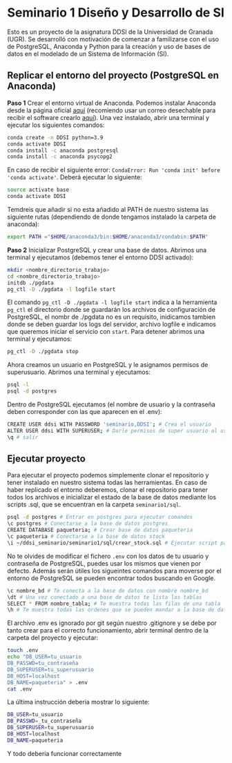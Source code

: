 # Seminario 1 Diseño y Desarrollo de SI

Esto es un proyecto de la asignatura DDSI de la Universidad de Granada (UGR). Se desarrolló con motivación de comenzar a familizarse con el uso de PostgreSQL, Anaconda y Python para la creación y uso de bases de datos en el modelado de un Sistema de Información (SI).

## Replicar el entorno del proyecto (PostgreSQL en Anaconda)

**Paso 1** Crear el entorno virtual de Anaconda. Podemos instalar Anaconda desde la página oficial [aquí](https://www.anaconda.com/products/individual) (recomiendo usar un correo desechable para recibir el software crearlo [aquí](https://temp-mail.org/es/)). Una vez instalado, abrir una terminal y ejecutar los siguientes comandos:
```bash
conda create -n DDSI python=3.9
conda activate DDSI
conda install -c anaconda postgresql
conda install -c anaconda psycopg2 
```

En caso de recibir el siguiente error: `CondaError: Run 'conda init' before 'conda activate'`. 
Deberá ejecutar lo siguiente:
```bash
source activate base
conda activate DDSI
```
Temdreis que añadir si no esta añadido al PATH de nuestro sistema las siguiente rutas (dependiendo de donde tengamos instalado la carpeta de anaconda):
```bash
export PATH ="$HOME/anaconda3/bin:$HOME/anaconda3/condabin:$PATH"

```
**Paso 2** Inicializar PostgreSQL y crear una base de datos. Abrimos una terminal y ejecutamos (debemos tener el entorno DDSI activado):
```bash
mkdir <nombre_directorio_trabajo>
cd <nombre_directorio_trabajo>
initdb ./pgdata
pg_ctl -D ./pgdata -l logfile start
```

El comando `pg_ctl -D ./pgdata -l logfile start` indica a la herramienta `pg_ctl` el directorio donde se guardarán los archivos de configuración de PostgreSQL, el nombr de ./pgdata no es un requisito, inidicamos tambien donde se deben guardar los logs del servidor, archivo logfile e indicamos que queremos iniciar el servicio con `start`. Para detener abrimos una terminal y ejecutamos: 
```bash
pg_ctl -D ./pgdata stop 
```

Ahora creamos un usuario en PostgreSQL y le asignamos permisos de superusuario. Abrimos una terminal y ejecutamos:
```bash
psql -l 
psql -d postgres
```

Dentro de PostgreSQL ejecutamos (el nombre de usuario y la contraseña deben corresponder con las que aparecen en el .env):
```bash
CREATE USER ddsi WITH PASSWORD 'seminario,DDSI'; # Crea el usuario
ALTER USER ddsi WITH SUPERUSER; # Darle permisos de super usuario al usuario
\q # salir
```

## Ejecutar proyecto

Para ejecutar el proyecto podemos simplemente clonar el repositorio y tener instalado en nuestro sistema todas las herramientas. En caso de haber replicado el entorno deberemos, clonar el repositorio para tener todos los archivos e inicializar el estado de la base de datos mediante los scripts .sql, que se encuentran en la carpeta `seminario1/sql`. 
```bash
psql -d postgres # Entrar en postgres para ejecutar comandos
\c postgres # Conectarse a la base de datos postgres
CREATE DATABASE paqueteria; # Crear base de datos paqueteria
\c paqueteria # Conectarse a la base de datos stock
\i ~/ddsi_seminario/seminario1/sql/crear_stock.sql # Ejecutar script para crear tabla
```

No te olvides de modificar el fichero `.env` con los datos de tu usuario y contraseña de PostgreSQL, puedes usar los mismos que vienen por defecto.
Además serán útiles los sigueintes comandos para moverse por el entorno de PostgreSQL se pueden encontrar todos buscando en Google.
```bash
\c nombre_bd # Te conecta a la base de datos con nombre nombre_bd
\dt # Una vez conectado a una base de datos te lista las tablas 
SELECT * FROM nombre_tabla; # Te muestra todas las filas de una tabla 
\h # Te muestra todas las ordenes que se pueden mandar a la base de datos
```

El archivo .env es ignorado por git según nuestro .gitignore y se debe por tanto crear para el correcto funcionamiento, abrir terminal dentro de la carpeta del proyecto y ejecutar:
```bash
touch .env
echo "DB_USER=tu_usuario
DB_PASSWD=tu_contraseña
DB_SUPERUSER=tu_superusuario
DB_HOST=localhost
DB_NAME=paqueteria" > .env 
cat .env
```

La última instrucción deberia mostrar lo siguiente:
```bash
DB_USER=tu_usuario
DB_PASSWD=_tu_contraseña
DB_SUPERUSER=tu_superusuario
DB_HOST=localhost
DB_NAME=paqueteria
```

Y todo debería funcionar correctamente
